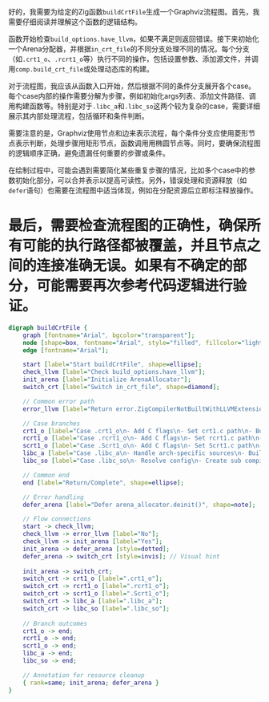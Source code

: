 好的，我需要为给定的Zig函数`buildCrtFile`生成一个Graphviz流程图。首先，我需要仔细阅读并理解这个函数的逻辑结构。

函数开始检查`build_options.have_llvm`，如果不满足则返回错误。接下来初始化一个Arena分配器，并根据`in_crt_file`的不同分支处理不同的情况。每个分支（如`.crt1_o`、`.rcrt1_o`等）执行不同的操作，包括设置参数、添加源文件，并调用`comp.build_crt_file`或处理动态库的构建。

对于流程图，我应该从函数入口开始，然后根据不同的条件分支展开各个case。每个case内部的操作需要分解为步骤，例如初始化args列表、添加文件路径、调用构建函数等。特别是对于`.libc_a`和`.libc_so`这两个较为复杂的case，需要详细展示其内部处理流程，包括循环和条件判断。

需要注意的是，Graphviz使用节点和边来表示流程，每个条件分支应使用菱形节点表示判断，处理步骤用矩形节点，函数调用用椭圆节点等。同时，要确保流程图的逻辑顺序正确，避免遗漏任何重要的步骤或条件。

在绘制过程中，可能会遇到需要简化某些重复步骤的情况，比如多个case中的参数初始化部分，可以合并表示以提高可读性。另外，错误处理和资源释放（如`defer`语句）也需要在流程图中适当体现，例如在分配资源后立即标注释放操作。

最后，需要检查流程图的正确性，确保所有可能的执行路径都被覆盖，并且节点之间的连接准确无误。如果有不确定的部分，可能需要再次参考代码逻辑进行验证。
================================================
```dot
digraph buildCrtFile {
    graph [fontname="Arial", bgcolor="transparent"];
    node [shape=box, fontname="Arial", style="filled", fillcolor="lightgray"];
    edge [fontname="Arial"];

    start [label="Start buildCrtFile", shape=ellipse];
    check_llvm [label="Check build_options.have_llvm"];
    init_arena [label="Initialize ArenaAllocator"];
    switch_crt [label="Switch in_crt_file", shape=diamond];

    // Common error path
    error_llvm [label="Return error.ZigCompilerNotBuiltWithLLVMExtensions", shape=parallelogram];

    // Case branches
    crt1_o [label="Case .crt1_o\n- Add C flags\n- Set crt1.c path\n- Build crt1.o"];
    rcrt1_o [label="Case .rcrt1_o\n- Add C flags\n- Set rcrt1.c path\n- Build rcrt1.o (PIC)"];
    scrt1_o [label="Case .Scrt1_o\n- Add C flags\n- Set Scrt1.c path\n- Build Scrt1.o (PIC)"];
    libc_a [label="Case .libc_a\n- Handle arch-specific sources\n- Build static lib"];
    libc_so [label="Case .libc_so\n- Resolve config\n- Create sub compilation\n- Build shared lib"];

    // Common end
    end [label="Return/Complete", shape=ellipse];

    // Error handling
    defer_arena [label="Defer arena_allocator.deinit()", shape=note];

    // Flow connections
    start -> check_llvm;
    check_llvm -> error_llvm [label="No"];
    check_llvm -> init_arena [label="Yes"];
    init_arena -> defer_arena [style=dotted];
    defer_arena -> switch_crt [style=invis]; // Visual hint
    
    init_arena -> switch_crt;
    switch_crt -> crt1_o [label=".crt1_o"];
    switch_crt -> rcrt1_o [label=".rcrt1_o"];
    switch_crt -> scrt1_o [label=".Scrt1_o"];
    switch_crt -> libc_a [label=".libc_a"];
    switch_crt -> libc_so [label=".libc_so"];
    
    // Branch outcomes
    crt1_o -> end;
    rcrt1_o -> end;
    scrt1_o -> end;
    libc_a -> end;
    libc_so -> end;

    // Annotation for resource cleanup
    { rank=same; init_arena; defer_arena }
}
```